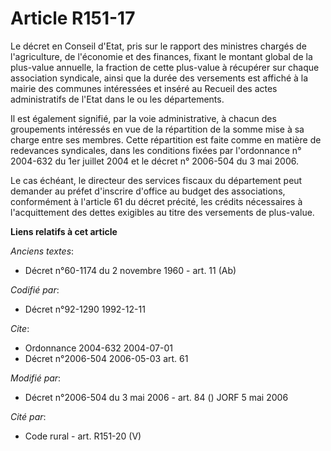 # Article R151-17

Le décret en Conseil d'Etat, pris sur le rapport des ministres chargés de l'agriculture, de l'économie et des finances,
fixant le montant global de la plus-value annuelle, la fraction de cette plus-value à récupérer sur chaque association
syndicale, ainsi que la durée des versements est affiché à la mairie des communes intéressées et inséré au Recueil des actes
administratifs de l'Etat dans le ou les départements.

Il est également signifié, par la voie administrative, à chacun des groupements intéressés en vue de la répartition de la
somme mise à sa charge entre ses membres. Cette répartition est faite comme en matière de redevances syndicales, dans les
conditions fixées par l'ordonnance n° 2004-632 du 1er juillet 2004 et le décret n° 2006-504 du 3 mai 2006.

Le cas échéant, le directeur des services fiscaux du département peut demander au préfet d'inscrire d'office au budget des
associations, conformément à l'article 61 du décret précité, les crédits nécessaires à l'acquittement des dettes exigibles au
titre des versements de plus-value.

**Liens relatifs à cet article**

_Anciens textes_:

  - Décret n°60-1174 du 2 novembre 1960 - art. 11 (Ab)

_Codifié par_:

  - Décret n°92-1290 1992-12-11

_Cite_:

  - Ordonnance 2004-632 2004-07-01
  - Décret n°2006-504 2006-05-03 art. 61

_Modifié par_:

  - Décret n°2006-504 du 3 mai 2006 - art. 84 () JORF 5 mai 2006

_Cité par_:

  - Code rural - art. R151-20 (V)
